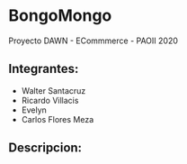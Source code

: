 # BongoMongo
Proyecto DAWN - ECommmerce - PAOII 2020
## Integrantes:
* Walter Santacruz
* Ricardo Villacis
* Evelyn
* Carlos Flores Meza
## Descripcion:

